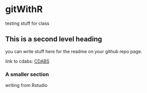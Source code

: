 # gitWithR
testing stuff for class 

## This is a second level heading

you can write stuff here for the readme on your github repo page.

link to cdabs: [CDABS](https://www2.hshsl.umaryland.edu/cdabs/ "Center for Data and Bioinformation Services
")

### A smaller section

writing from Rstudio